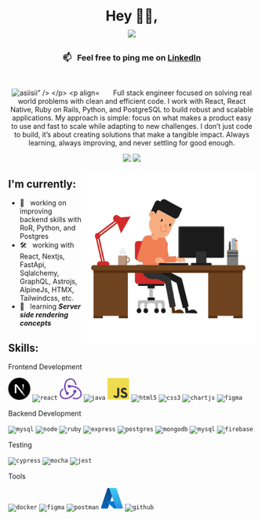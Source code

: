                                                                                            
<h1 align="center">Hey 👋🏽, <br/><img src="https://readme-typing-svg.herokuapp.com?font=sans-serif&color=58A5FF&size=21&center=true&lines=I'm+Asiisii+(Fullstack+Engineer);Welcome+to+my+GitHub+Profile"><br/>
</h1>

<div align="center">
  
### 📫  &nbsp; Feel free to ping me on [LinkedIn](https://www.linkedin.com/in/asiisii/) 
  
</div>

<br/>


<p align="center">
  <img src="https://komarev.com/ghpvc/?username=asiisii&label=Views&color=blue&style=plastic" alt="asiisii” /> 
</p> 

<p align="center">
  &nbsp; &nbsp; &nbsp; Full stack engineer focused on solving real world problems with clean and efficient code. I work with React, React Native, Ruby on Rails, Python, and PostgreSQL to build robust and scalable applications. My approach is simple: focus on what makes a product easy to use and fast to scale while adapting to new challenges. I don’t just code to build, it’s about creating solutions that make a tangible impact. Always learning, always improving, and never settling for good enough.
</p>

<p align="center">
<!--   <img src="https://github-readme-stats.vercel.app/api/top-langs?username=asiisii&show_icons=true&locale=en&layout=compact&theme=tokyonight" />  
  <img src="https://github-readme-streak-stats.herokuapp.com/?user=asiisii&theme=tokyonight" width="420px" /> -->
  <img src="https://github-readme-stats.vercel.app/api/top-langs?username=asiisii&show_icons=true&locale=en&layout=compact&theme=tokyonight" />  
  <img src="https://github-readme-streak-stats.herokuapp.com/api/v1/streak?user=asiisii&theme=tokyonight" width="420px" />

</p>

<!--
<details align="center">	
  <summary><b>Open to 👀  more Stats</b></summary>
  <br />
  <a height="200em" href="https://github.com/asiisii">
  <img  src="https://github-readme-stats.vercel.app/api/?username=asiisii&show_icons=true&theme=tokyonight" width="420px"/>
  <img src="https://github-readme-streak-stats.herokuapp.com/?user=asiisii&theme=tokyonight" width="420px" />
  
  </a>
</details>
-->

  


<img align="right" height="355" width="355" alt="" src="./assests/coder.gif" />

**<h2 align="left">I'm currently: </h2>**
<!--
- 🔭  &nbsp; working on [Pokédex](https://github.com/asiisii/Pokedex) project

  with progressive knowledge and experience in  Video Conferencing and Engineering. Seeking opportunities to cross-collaborate in a front-end development environment to provide user-friendly solutions while executing on business objectives and increasing overall efficiency. 
or <a href="mailto:ashishmalla45@gmail.com">Email</a>
                                           ### 💬  &nbsp; Ask me about anything tech related, I'm happy to help
  **<h2 align="center">My GitHub: </h2>**  
-->
- 🔭  &nbsp; working on improving backend skills with RoR, Python, and Postgres
- 🛠 &nbsp; working with React, Nextjs, FastApi, Sqlalchemy, GraphQL, Astrojs, AlpineJs, HTMX, Tailwindcss, etc.
- 🌱  &nbsp; learning ***Server side rendering concepts***
<!--
- 🌱  &nbsp; learning ***MERN & PERN stack***
 -->

**<h2 align="left">Skills:</h2>**

<p align="left">Frontend Development</p>
  <code><img src="https://raw.githubusercontent.com/devicons/devicon/master/icons/nextjs/nextjs-original.svg" alt="nextjs" width="45" height="45"/></code>
  <code><img src="https://www.vectorlogo.zone/logos/reactjs/reactjs-icon.svg" alt="react" width="45" height="45"/></code>
  <code><img src="https://raw.githubusercontent.com/devicons/devicon/master/icons/redux/redux-original.svg" alt="redux" width="45" height="45"/></code>
  <code><img src="https://www.vectorlogo.zone/logos/java/java-icon.svg" alt="java" width="45" height="45"/></code>
  <code><img src="https://raw.githubusercontent.com/devicons/devicon/master/icons/javascript/javascript-original.svg" alt="javascript" width="45" height="45"/></code>
  <code><img src="https://www.vectorlogo.zone/logos/w3_html5/w3_html5-icon.svg" alt="html5" width="45" height="45"/></code>
  <code><img src="https://www.vectorlogo.zone/logos/w3_css/w3_css-icon.svg" alt="css3" width="45" height="45"/></code>
  <code><img src="https://www.chartjs.org/media/logo-title.svg" alt="chartjs" width="45" height="45"/></code>
  <code><img src="https://www.vectorlogo.zone/logos/tailwindcss/tailwindcss-icon.svg" alt="figma" width="45" height="45"/></code>                                                                                                    
  
<p align="left">Backend Development</p>
  <code><img src="https://www.vectorlogo.zone/logos/python/python-icon.svg" alt="mysql" width="45" height="45"/></code>
  <code><img src="https://www.vectorlogo.zone/logos/nodejs/nodejs-icon.svg" alt="node" width="45" height="45"/></code>
  <code><img src="https://www.vectorlogo.zone/logos/ruby-lang/ruby-lang-icon.svg" alt="ruby" width="45" height="45"/></code>
  <code><img src="https://www.vectorlogo.zone/logos/expressjs/expressjs-icon.svg" alt="express" width="45" height="45"/></code>
  <code><img src="https://www.vectorlogo.zone/logos/postgresql/postgresql-icon.svg" alt="postgres" width="45" height="45"/></code>
  <code><img src="https://www.vectorlogo.zone/logos/mongodb/mongodb-icon.svg" alt="mongodb" width="45" height="45"/></code>
  <code><img src="https://www.vectorlogo.zone/logos/mysql/mysql-official.svg" alt="mysql" width="45" height="45"/></code>
  <code><img src="https://www.vectorlogo.zone/logos/firebase/firebase-icon.svg" alt="firebase" width="45" height="45"/></code>
  
 

<p align="left">Testing</p>
<code><img src="https://raw.githubusercontent.com/simple-icons/simple-icons/6e46ec1fc23b60c8fd0d2f2ff46db82e16dbd75f/icons/cypress.svg" alt="cypress" width="45" height="45"/></code>
<code><img src="https://www.vectorlogo.zone/logos/mochajs/mochajs-icon.svg" alt="mocha" width="45" height="45"/></code>
<code><img src="https://www.vectorlogo.zone/logos/jestjsio/jestjsio-icon.svg" alt="jest" width="45" height="45"/></code>
  


<p align="left">Tools</p>
<code><img src="https://www.vectorlogo.zone/logos/docker/docker-official.svg" alt="docker" width="45" height="45"/></code>
<code><img src="https://www.vectorlogo.zone/logos/figma/figma-icon.svg" alt="figma" width="45" height="45"/></code>
<code><img src="https://www.vectorlogo.zone/logos/getpostman/getpostman-icon.svg" alt="postman" width="45" height="45"/></code>
<code><img src="https://raw.githubusercontent.com/devicons/devicon/master/icons/azure/azure-original.svg" alt="azure" width="45" height="45"/></code>
<code><img src="https://www.vectorlogo.zone/logos/github/github-icon.svg" alt="github" width="45" height="45"/></code>

<!--
<code><img src="https://www.vectorlogo.zone/logos/heroku/heroku-icon.svg" alt="heroku" width="45" height="45"/></code>
-->


  
  




<!--
**asiisii/asiisii** is a ✨ _special_ ✨ repository because its `README.md` (this file) appears on your GitHub profile.

Here are some ideas to get you started:
Don't compare yourself with others and just be the better version of yourself
- 🔭 I’m currently working on ...
- 🌱 I’m currently learning ...
- 👯 I’m looking to collaborate on ...
- 🤔 I’m looking for help with ...
- 💬 Ask me about ...
- 📫 How to reach me: ...
- 😄 Pronouns: ...
- ⚡ Fun fact: ...
-->
